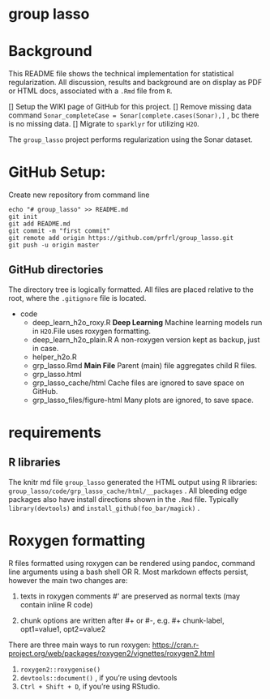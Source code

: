 # group lasso

# Background
This README file shows the technical implementation for statistical regularization. All discussion, results and background are on display as PDF or HTML docs, associated with a `.Rmd` file from `R`.

[] Setup the WIKI page of GitHub for this project.
[] Remove missing data command `Sonar_completeCase = Sonar[complete.cases(Sonar),]` , bc there is no missing data.
[] Migrate to `sparklyr` for utilizing `H2O`.

The `group_lasso` project performs regularization using the Sonar dataset.


# GitHub Setup:

Create new repository from command line

```
echo "# group_lasso" >> README.md
git init
git add README.md
git commit -m "first commit"
git remote add origin https://github.com/prfrl/group_lasso.git
git push -u origin master
```

## GitHub directories

The directory tree is logically formatted. All files are placed relative to the root, where the `.gitignore` file is located.


* code
  * deep_learn_h2o_roxy.R **Deep Learning** Machine learning models run in
   `H2O`.File uses roxygen formatting.
  * deep_learn_h2o_plain.R  A non-roxygen version kept as backup, just in case.
  * helper_h2o.R
  * grp_lasso.Rmd    **Main File** Parent (main) file aggregates child R files.    
  * grp_lasso.html
  * grp_lasso_cache/html  Cache files are ignored to save space on GitHub.
  * grp_lasso_files/figure-html Many plots are ignored, to save space.

# requirements

## R libraries
The knitr md file `group_lasso` generated the HTML output using R libraries:
`group_lasso/code/grp_lasso_cache/html/__packages` . All bleeding edge packages also have install directions shown in the `.Rmd` file. Typically `library(devtools)` and `install_github(foo_bar/magick)` .


# Roxygen formatting

R files formatted using roxygen can be rendered using pandoc, command line
 arguments using a bash shell OR R. Most markdown effects persist, however
 the main two changes are:

1.  texts in roxygen comments #' are preserved as normal texts
  (may contain inline R code)

1. chunk options are written after #+ or #-, e.g. #+ chunk-label, opt1=value1, opt2=value2

There are three main ways to run roxygen: https://cran.r-project.org/web/packages/roxygen2/vignettes/roxygen2.html

1. `roxygen2::roxygenise()`
1. `devtools::document()` , if you’re using devtools
1. `Ctrl + Shift + D`, if you’re using RStudio.
